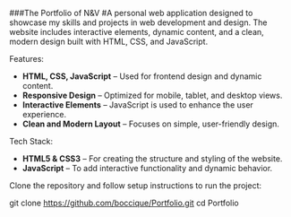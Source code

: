 ###The Portfolio of N&V
#A personal web application designed to showcase my skills and projects in web development and design. The website includes interactive elements, dynamic content, and a clean, modern design built with HTML, CSS, and JavaScript.

Features:
 - **HTML, CSS, JavaScript** – Used for frontend design and dynamic content.    
 - **Responsive Design** – Optimized for mobile, tablet, and desktop views.    
 - **Interactive Elements** – JavaScript is used to enhance the user experience.     
 - **Clean and Modern Layout** – Focuses on simple, user-friendly design.

Tech Stack:
 - **HTML5 & CSS3** – For creating the structure and styling of the website.    
 - **JavaScript** – To add interactive functionality and dynamic behavior.

Clone the repository and follow setup instructions to run the project:

git clone https://github.com/boccique/Portfolio.git
cd Portfolio
